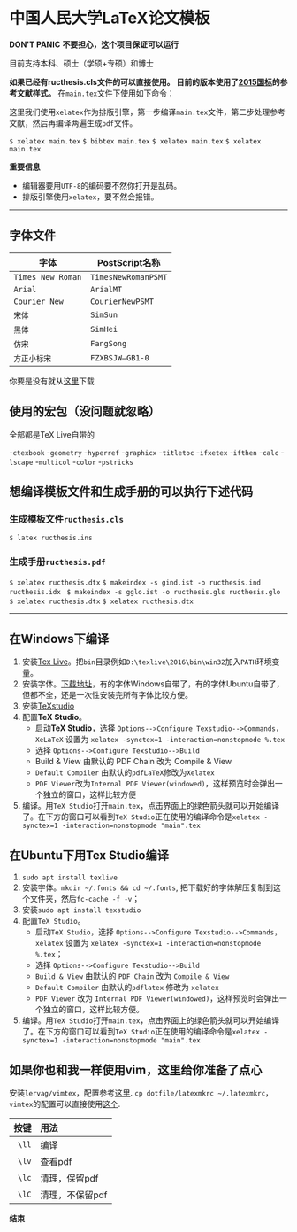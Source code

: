 # 中国人民大学LaTeX论文模板

**DON'T PANIC**
**不要担心，这个项目保证可以运行**


目前支持本科、硕士（学硕+专硕）和博士

**如果已经有ructhesis.cls文件的可以直接使用。**
**目前的版本使用了[2015国标](https://github.com/ustctug/gbt-7714-2015)的参考文献样式。**
在`main.tex`文件下使用如下命令：

这里我们使用`xelatex`作为排版引擎，第一步编译`main.tex`文件，第二步处理参考文献，然后再编译两遍生成`pdf`文件。

`$ xelatex main.tex`
`$ bibtex main.tex`
`$ xelatex main.tex`
`$ xelatex main.tex`

**重要信息**

- 编辑器要用`UTF-8`的编码要不然你打开是乱码。
- 排版引擎使用`xelatex`，要不然会报错。

---

## 字体文件

| 字体              | PostScript名称      |
|-------------------|---------------------|
| `Times New Roman` | `TimesNewRomanPSMT` |
| `Arial`           | `ArialMT`           |
| `Courier New`     | `CourierNewPSMT`    |
| `宋体`            | `SimSun`            |
| `黑体`            | `SimHei`            |
| `仿宋`            | `FangSong`          |
| `方正小标宋`      | `FZXBSJW–GB1-0`     |

你要是没有就从[这里]()下载

## 使用的宏包（没问题就忽略）

全部都是TeX Live自带的

-`ctexbook`
-`geometry`
-`hyperref`
-`graphicx`
-`titletoc`
-`ifxetex`
-`ifthen`
-`calc`
-`lscape`
-`multicol`
-`color`
-`pstricks`

## 想编译模板文件和生成手册的可以执行下述代码

### 生成模板文件`ructhesis.cls`
`$ latex ructhesis.ins`

### 生成手册`ructhesis.pdf`

`$ xelatex ructhesis.dtx`
`$ makeindex -s gind.ist -o ructhesis.ind ructhesis.idx `
`$ makeindex -s gglo.ist -o ructhesis.gls ructhesis.glo `
`$ xelatex ructhesis.dtx`
`$ xelatex ructhesis.dtx`

---

## 在Windows下编译
1. 安装[Tex Live](http://www.tug.org/texlive)。把`bin`目录例如`D:\texlive\2016\bin\win32`加入`PATH`环境变量。
2. 安装字体。[下载地址](http://pan.baidu.com/s/1eRFJXnW)，有的字体Windows自带了，有的字体Ubuntu自带了，但都不全，还是一次性安装完所有字体比较方便。
3. 安装[TeXstudio](http://texstudio.sourceforge.net)
4. 配置**TeX Studio**。
    - 启动**TeX Studio**，选择 `Options-->Configure Texstudio-->Commands`，`XeLaTeX` 设置为 `xelatex -synctex=1 -interaction=nonstopmode %.tex`
    - 选择 `Options-->Configure Texstudio-->Build`
    - Build & View 由默认的 PDF Chain 改为 Compile & View
    - `Default Compiler` 由默认的`pdfLaTeX`修改为`Xelatex`
    - `PDF Viewer`改为`Internal PDF Viewer(windowed)`，这样预览时会弹出一个独立的窗口，这样比较方便
5. 编译。用`TeX Studio`打开`main.tex`，点击界面上的绿色箭头就可以开始编译了。在下方的窗口可以看到`TeX Studio`正在使用的编译命令是`xelatex -synctex=1 -interaction=nonstopmode "main".tex`

## 在Ubuntu下用Tex Studio编译
1. `sudo apt install texlive`
2. 安装字体。`mkdir ~/.fonts && cd ~/.fonts`, 把下载好的字体解压复制到这个文件夹，然后`fc-cache -f -v`；
3. 安装`sudo apt install texstudio`
4. 配置`TeX Studio`。
    - 启动`TeX Studio`，选择 `Options-->Configure Texstudio-->Commands`，`xelatex` 设置为 `xelatex -synctex=1 -interaction=nonstopmode %.tex`；
    - 选择 `Options-->Configure Texstudio-->Build`
    - `Build & View` 由默认的 `PDF Chain` 改为 `Compile & View`
    - `Default Compiler` 由默认的`pdflatex` 修改为 `xelatex`
    - `PDF Viewer` 改为 `Internal PDF Viewer(windowed)`，这样预览时会弹出一个独立的窗口，这样比较方便。
5. 编译。用`TeX Studio`打开`main.tex`，点击界面上的绿色箭头就可以开始编译了。在下方的窗口可以看到`TeX Studio`正在使用的编译命令是`xelatex -synctex=1 -interaction=nonstopmode "main".tex`

## 如果你也和我一样使用vim，这里给你准备了点心

安装`lervag/vimtex`，配置参考[这里](https://github.com/GH1995).  `cp dotfile/latexmkrc ~/.latexmkrc`，`vimtex`的配置可以直接使用[这个](https://github.com/GH1995/vimrc/blob/master/config/vimtex.vim).


| 按键  | 用法            |
|------:|:----------------|
| `\ll` | 编译            |
| `\lv` | 查看pdf         |
| `\lc` | 清理，保留pdf   |
| `\lC` | 清理，不保留pdf |


**结束**
